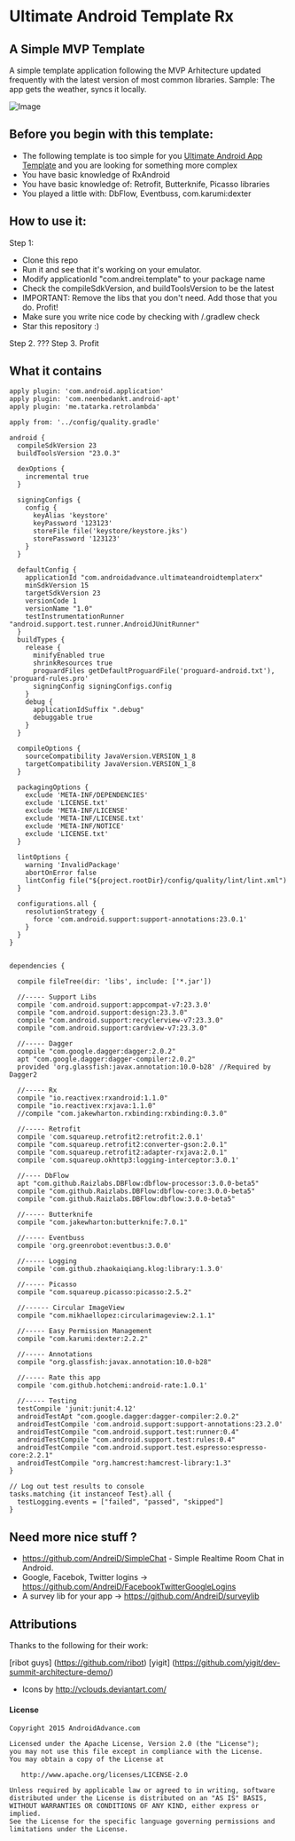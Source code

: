 Ultimate Android Template Rx
===================

A Simple MVP Template
------------

A simple template application following the MVP Arhitecture updated frequently with the latest version of most common libraries.
Sample: The app gets the weather, syncs it locally.

![Image](https://raw.githubusercontent.com/AndreiD/UltimateAndroidTemplateRx/master/screenshot.png?raw=true)


Before you begin with this template:
------------

- The following template is too simple for you [Ultimate Android App Template](https://github.com/AndreiD/UltimateAndroidAppTemplate) and you are looking for something more complex
- You have basic knowledge of RxAndroid
- You have basic knowledge of: Retrofit, Butterknife, Picasso libraries
- You played a little with: DbFlow, Eventbuss, com.karumi:dexter

How to use it:
------------
Step 1:

* Clone this repo
* Run it and see that it's working on your emulator.
* Modify applicationId "com.andrei.template" to your package name
* Check the compileSdkVersion, and buildToolsVersion to be the latest
* IMPORTANT: Remove the libs that you don't need. Add those that you do. Profit!
* Make sure you write nice code by checking with /.gradlew check 
* Star this repository :)

Step 2. ???
Step 3. Profit


What it contains
------------

~~~~
apply plugin: 'com.android.application'
apply plugin: 'com.neenbedankt.android-apt'
apply plugin: 'me.tatarka.retrolambda'

apply from: '../config/quality.gradle'

android {
  compileSdkVersion 23
  buildToolsVersion "23.0.3"

  dexOptions {
    incremental true
  }

  signingConfigs {
    config {
      keyAlias 'keystore'
      keyPassword '123123'
      storeFile file('keystore/keystore.jks')
      storePassword '123123'
    }
  }

  defaultConfig {
    applicationId "com.androidadvance.ultimateandroidtemplaterx"
    minSdkVersion 15
    targetSdkVersion 23
    versionCode 1
    versionName "1.0"
    testInstrumentationRunner "android.support.test.runner.AndroidJUnitRunner"
  }
  buildTypes {
    release {
      minifyEnabled true
      shrinkResources true
      proguardFiles getDefaultProguardFile('proguard-android.txt'), 'proguard-rules.pro'
      signingConfig signingConfigs.config
    }
    debug {
      applicationIdSuffix ".debug"
      debuggable true
    }
  }

  compileOptions {
    sourceCompatibility JavaVersion.VERSION_1_8
    targetCompatibility JavaVersion.VERSION_1_8
  }

  packagingOptions {
    exclude 'META-INF/DEPENDENCIES'
    exclude 'LICENSE.txt'
    exclude 'META-INF/LICENSE'
    exclude 'META-INF/LICENSE.txt'
    exclude 'META-INF/NOTICE'
    exclude 'LICENSE.txt'
  }

  lintOptions {
    warning 'InvalidPackage'
    abortOnError false
    lintConfig file("${project.rootDir}/config/quality/lint/lint.xml")
  }

  configurations.all {
    resolutionStrategy {
      force 'com.android.support:support-annotations:23.0.1'
    }
  }
}


dependencies {

  compile fileTree(dir: 'libs', include: ['*.jar'])

  //----- Support Libs
  compile 'com.android.support:appcompat-v7:23.3.0'
  compile "com.android.support:design:23.3.0"
  compile "com.android.support:recyclerview-v7:23.3.0"
  compile "com.android.support:cardview-v7:23.3.0"

  //----- Dagger
  compile "com.google.dagger:dagger:2.0.2"
  apt "com.google.dagger:dagger-compiler:2.0.2"
  provided 'org.glassfish:javax.annotation:10.0-b28' //Required by Dagger2

  //----- Rx
  compile "io.reactivex:rxandroid:1.1.0"
  compile "io.reactivex:rxjava:1.1.0"
  //compile "com.jakewharton.rxbinding:rxbinding:0.3.0"

  //----- Retrofit
  compile 'com.squareup.retrofit2:retrofit:2.0.1'
  compile "com.squareup.retrofit2:converter-gson:2.0.1"
  compile "com.squareup.retrofit2:adapter-rxjava:2.0.1"
  compile 'com.squareup.okhttp3:logging-interceptor:3.0.1'

  //---- DbFlow
  apt "com.github.Raizlabs.DBFlow:dbflow-processor:3.0.0-beta5"
  compile "com.github.Raizlabs.DBFlow:dbflow-core:3.0.0-beta5"
  compile "com.github.Raizlabs.DBFlow:dbflow:3.0.0-beta5"

  //----- Butterknife
  compile "com.jakewharton:butterknife:7.0.1"

  //----- Eventbuss
  compile 'org.greenrobot:eventbus:3.0.0'

  //----- Logging
  compile 'com.github.zhaokaiqiang.klog:library:1.3.0'

  //----- Picasso
  compile "com.squareup.picasso:picasso:2.5.2"

  //------ Circular ImageView
  compile "com.mikhaellopez:circularimageview:2.1.1"

  //----- Easy Permission Management
  compile "com.karumi:dexter:2.2.2"

  //----- Annotations
  compile "org.glassfish:javax.annotation:10.0-b28"

  //----- Rate this app
  compile 'com.github.hotchemi:android-rate:1.0.1'

  //----- Testing
  testCompile 'junit:junit:4.12'
  androidTestApt "com.google.dagger:dagger-compiler:2.0.2"
  androidTestCompile 'com.android.support:support-annotations:23.2.0'
  androidTestCompile "com.android.support.test:runner:0.4"
  androidTestCompile "com.android.support.test:rules:0.4"
  androidTestCompile "com.android.support.test.espresso:espresso-core:2.2.1"
  androidTestCompile "org.hamcrest:hamcrest-library:1.3"
}

// Log out test results to console
tasks.matching {it instanceof Test}.all {
  testLogging.events = ["failed", "passed", "skipped"]
}
~~~~

Need more nice stuff ?
------------

- https://github.com/AndreiD/SimpleChat - Simple Realtime Room Chat in Android.
- Google, Facebok, Twitter logins -> https://github.com/AndreiD/FacebookTwitterGoogleLogins
- A survey lib for your app -> https://github.com/AndreiD/surveylib

Attributions
------------

Thanks to the following for their work:

[ribot guys] (https://github.com/ribot) [yigit] (https://github.com/yigit/dev-summit-architecture-demo/)
- Icons by http://vclouds.deviantart.com/



#### License

~~~~
Copyright 2015 AndroidAdvance.com

Licensed under the Apache License, Version 2.0 (the "License");
you may not use this file except in compliance with the License.
You may obtain a copy of the License at

   http://www.apache.org/licenses/LICENSE-2.0

Unless required by applicable law or agreed to in writing, software
distributed under the License is distributed on an "AS IS" BASIS,
WITHOUT WARRANTIES OR CONDITIONS OF ANY KIND, either express or implied.
See the License for the specific language governing permissions and
limitations under the License.
~~~~
